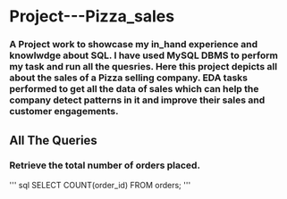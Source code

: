 # Project---Pizza_sales
### A Project work to showcase my in_hand experience and knowlwdge about SQL. I have used MySQL DBMS to perform my task and run all the quesries. Here this project depicts all about the sales of a Pizza selling company. EDA tasks performed to get all the data of sales which can help the company detect patterns in it and improve their sales and customer engagements.

## All The Queries
### Retrieve the total number of orders placed.
''' sql
SELECT 
    COUNT(order_id)
FROM
    orders;
'''
